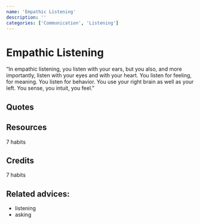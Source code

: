 ```yaml
---
name: 'Empathic Listening'
description: ''
categories: ['Communication', 'Listening']
---
```

# Empathic Listening

“In empathic listening, you listen with your ears, but you also, and more importantly, listen with your eyes and with your heart.  You listen for feeling, for meaning.  You listen for behavior.  You use your right brain as well as your left.  You sense, you intuit, you feel.”

## Quotes

## Resources

7 habits

## Credits

7 habits

## Related advices:

- listening
- asking
